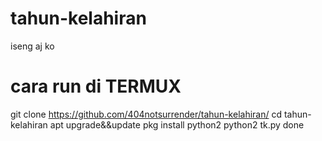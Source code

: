 # tahun-kelahiran
iseng aj ko

# cara run di TERMUX
git clone https://github.com/404notsurrender/tahun-kelahiran/
cd tahun-kelahiran
apt upgrade&&update
pkg install python2
python2 tk.py
done

